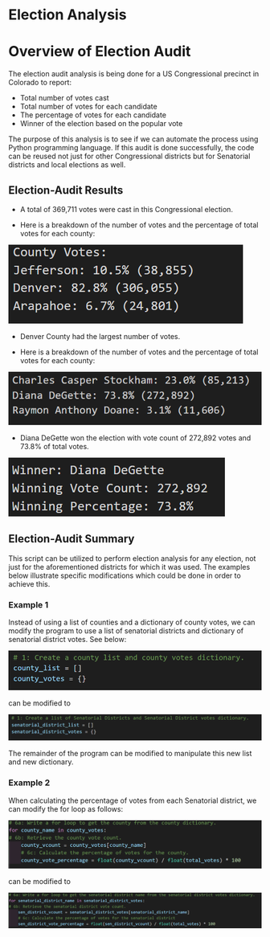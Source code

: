 # Election Analysis

# Overview of Election Audit
The election audit analysis is being done for a US Congressional precinct in Colorado to report:

- Total number of votes cast
- Total number of votes for each candidate
- The percentage of votes for each candidate
- Winner of the election based on the popular vote

The purpose of this analysis is to see if we can automate the process using Python programming language. If this audit is done successfully, the code can be reused not just for other Congressional districts but for Senatorial districts and local elections as well.

## Election-Audit Results

- A total of 369,711 votes were cast in this Congressional election.

- Here is a breakdown of the number of votes and the percentage of total votes for each county:

![](Resources/Figure1-County-Votes.PNG)
 
- Denver County had the largest number of votes.

- Here is a breakdown of the number of votes and the percentage of total votes for each county:

![](Resources/Figure2-Candidate-Votes.PNG)

- Diana DeGette won the election with vote count of 272,892 votes and 73.8% of total votes.


![](Resources/Figure3-Winner.PNG)

## Election-Audit Summary

This script can be utilized to perform election analysis for any election, not just for the aforementioned districts for which it was used. The examples below illustrate specific modifications which could be done in order to achieve this.

### Example 1

Instead of using a list of counties and a dictionary of county votes, we can modify the program to use a list of senatorial districts and dictionary of senatorial district votes. See below:

![](Resources/Fig4-Example1-base.PNG)

can be modified to

![](Resources/Fig4-Example1-modified.PNG)

The remainder of the program can be modified to manipulate this new list and new dictionary.

### Example 2

When calculating the percentage of votes from each Senatorial district, we can modify the for loop as follows:

![](Resources/Fig5-Example2-base.PNG)

can be modified to

![](Resources/Fig5-Example2-modified.PNG)
